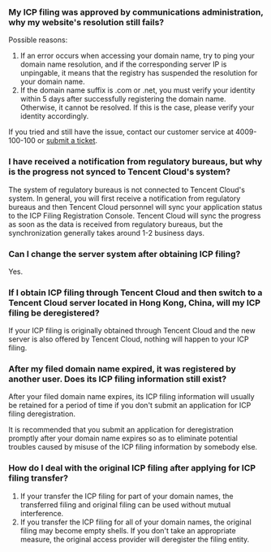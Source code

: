 ### My ICP filing was approved by communications administration, why my website's resolution still fails?

Possible reasons:

1. If an error occurs when accessing your domain name, try to ping your domain name resolution, and if the corresponding server IP is unpingable, it means that the registry has suspended the resolution for your domain name.
2. If the domain name suffix is .com or .net, you must verify your identity within 5 days after successfully registering the domain name. Otherwise, it cannot be resolved. If this is the case, please verify your identity accordingly.

If you tried and still have the issue, contact our customer service at 4009-100-100 or [submit a ticket](https://console.cloud.tencent.com/workorder/category). 

### I have received a notification from regulatory bureaus, but why is the progress not synced to Tencent Cloud's system?

The system of regulatory bureaus is not connected to Tencent Cloud's system. In general, you will first receive a notification from regulatory bureaus and then Tencent Cloud personnel will sync your application status to the ICP Filing Registration Console. Tencent Cloud will sync the progress as soon as the data is received from regulatory bureaus, but the synchronization generally takes around 1-2 business days. 

### Can I change the server system after obtaining ICP filing?

Yes.

### If I obtain ICP filing through Tencent Cloud and then switch to a Tencent Cloud server located in Hong Kong, China, will my ICP filing be deregistered?

If your ICP filing is originally obtained through Tencent Cloud and the new server is also offered by Tencent Cloud, nothing will happen to your ICP filing. 

### After my filed domain name expired, it was registered by another user. Does its ICP filing information still exist?

After your filed domain name expires, its ICP filing information will usually be retained for a period of time if you don't submit an application for ICP filing deregistration.

It is recommended that you submit an application for deregistration promptly after your domain name expires so as to eliminate potential troubles caused by misuse of the ICP filing information by somebody else.

### How do I deal with the original ICP filing after applying for ICP filing transfer?

1. If your transfer the ICP filing for part of your domain names, the transferred filing and original filing can be used without mutual interference.
2. If you transfer the ICP filing for all of your domain names, the original filing may become empty shells. If you don't take an appropriate measure, the original access provider will deregister the filing entity.
